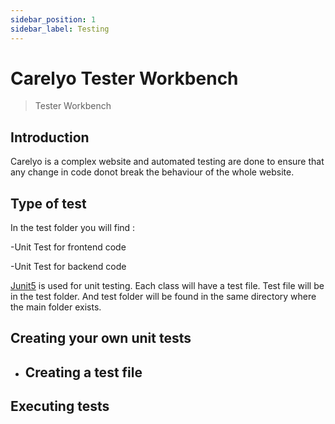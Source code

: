 ```yaml
---
sidebar_position: 1
sidebar_label: Testing
---
```

# Carelyo Tester Workbench

> Tester Workbench

## Introduction

Carelyo is a complex website and automated testing are done to ensure that any change in code donot break the behaviour of the whole website.  

## Type of test

In the test folder you will find :  

-Unit Test for frontend code

-Unit Test for backend code

[Junit5](https://junit.org/junit5/) is used for unit testing. Each class will have a test file. Test file will be in the test folder. And test folder will be found in the same directory where the main folder exists.

## Creating your own unit tests

- Creating a test file
  - 

## Executing tests
